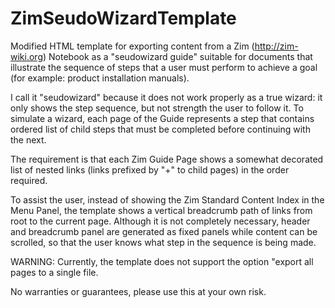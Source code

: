 # ZimSeudoWizardTemplate

Modified HTML template for exporting content from a Zim (http://zim-wiki.org) Notebook as a "seudowizard guide" suitable for documents that illustrate the sequence of steps that a user must perform to achieve a goal (for example: product installation manuals).

I call it "seudowizard" because it does not work properly as a true wizard: it only shows the step sequence, but not strength the user to follow it. To simulate a wizard, each page of the Guide represents a step that contains ordered list of child steps that must be completed before continuing with the next.

The requirement is that each Zim Guide Page shows a somewhat decorated list of nested links (links prefixed by "+" to child pages) in the order required.

To assist the user, instead of showing the Zim Standard Content Index in the Menu Panel, the template shows a vertical breadcrumb path of links from root to the current page. Although it is not completely necessary, header and breadcrumb panel are generated as fixed panels while content can be scrolled, so that the user knows what step in the sequence is being made.

WARNING: Currently, the template does not support the option "export all pages to a single file.

No warranties or guarantees, please use this at your own risk.

#

